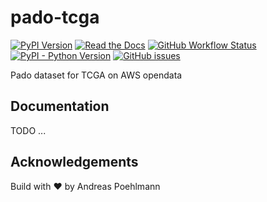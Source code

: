 # pado-tcga

[![PyPI Version](https://img.shields.io/pypi/v/pado-tcga)](https://pypi.org/project/pado-tcga/)
[![Read the Docs](https://img.shields.io/readthedocs/pado-tcga)](https://pado-tcga.readthedocs.io)
[![GitHub Workflow Status](https://img.shields.io/github/workflow/status/ap--/pado-tcga/pado-tcga?label=tests)](https://github.com/ap--/pado-tcga/actions)
[![PyPI - Python Version](https://img.shields.io/pypi/pyversions/pado-tcga)](https://github.com/ap--/pado-tcga)
[![GitHub issues](https://img.shields.io/github/issues/ap--/pado-tcga)](https://github.com/ap--/pado-tcga/issues)

Pado dataset for TCGA on AWS opendata

## Documentation

TODO ...


## Acknowledgements

Build with :heart: by Andreas Poehlmann
